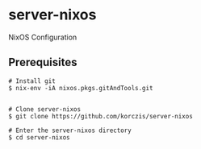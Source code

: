 # server-nixos

NixOS Configuration


## Prerequisites

```
# Install git
$ nix-env -iA nixos.pkgs.gitAndTools.git


# Clone server-nixos
$ git clone https://github.com/korczis/server-nixos

# Enter the server-nixos directory
$ cd server-nixos
```
